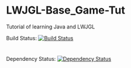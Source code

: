 LWJGL-Base_Game-Tut
===================

Tutorial of learning Java and LWJGL

Build Status: [![Build Status](http://teamcity.grm-dev.pl/app/rest/builds/buildType:LwjglBaseGameTut_Build/statusIcon)](http://teamcity.grm-dev.pl/viewLog.html?buildTypeId=LwjglBaseGameTut_Build&buildId=lastFinished) 
#
Dependency Status: [![Dependency Status](https://www.versioneye.com/user/projects/54aef2de2eea78036b0000de#tab-dependencies/badge.svg?style=flat)](https://www.versioneye.com/user/projects/54aef2de2eea78036b0000de#tab-dependencies)
